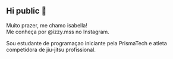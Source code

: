 ## Hi public 👋

Muito prazer, me chamo isabella!  
Me conheça por @izzy.mss no Instagram.

Sou estudante de programaçao iniciante pela PrismaTech e atleta competidora de jiu-jitsu profissional.


<!--
**izzymss/izzymss** is a ✨ _special_ ✨ repository because its `README.md` (this file) appears on your GitHub profile.

Here are some ideas to get you started:

- 🔭 I’m currently working on ...
- 🌱 I’m currently learning ...
- 👯 I’m looking to collaborate on ...
- 🤔 I’m looking for help with ...
- 💬 Ask me about ...
- 📫 How to reach me: ...
- 😄 Pronouns: Ela/Dela
- ⚡ Fun fact: ...
-->
